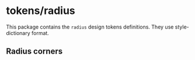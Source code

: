 # tokens/radius

This package contains the `radius` design tokens definitions.
They use style-dictionary format.

## Radius corners

<dockit-css-showcases css-props-prefix="--radius" component-class="box wide" style-key="border-radius"> </dockit-css-showcases>
